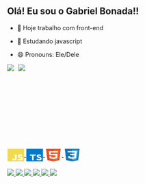 ## Olá! Eu sou o Gabriel Bonada!!



- 🔭 Hoje trabalho com front-end
- 🌱 Estudando javascript 
- 😄 Pronouns: Ele/Dele

  <div>
  <a href="https://github.com/Gabrielbonada"> 
<div style="display: flex; gap: 10px;">
  <img height="180em" src="https://github-readme-stats.vercel.app/api?username=Gabrielbonada&show_icons=true&theme=onedark&hide_title=true" />
  <img height="180em" src="https://github-readme-stats.vercel.app/api/top-langs/?username=Gabrielbonada&layout=compact&theme=onedark" />
</div>
<div style="display: inline_block"><br>
  <img align="center" alt="Rafa-Js" height="30" width="40" src="https://raw.githubusercontent.com/devicons/devicon/master/icons/javascript/javascript-plain.svg">
  <img align="center" alt="Rafa-Ts" height="30" width="40" src="https://raw.githubusercontent.com/devicons/devicon/master/icons/typescript/typescript-plain.svg">
  <img align="center" alt="Rafa-HTML" height="30" width="40" src="https://raw.githubusercontent.com/devicons/devicon/master/icons/html5/html5-original.svg">
  <img align="center" alt="Rafa-CSS" height="30" width="40" src="https://raw.githubusercontent.com/devicons/devicon/master/icons/css3/css3-original.svg">
</div>
<br/>
<a href="" target="_blank">
  <img src="https://img.shields.io/badge/YouTube-FF0000?style=for-the-badge&logo=youtube&logoColor=white">
</a>
<a href="https://www.instagram.com/07__trindade/" target="_blank">
  <img src="https://img.shields.io/badge/-Instagram-%23E4405F?style=for-the-badge&logo=instagram&logoColor=white">
</a>
<a href="" target="_blank">
  <img src="https://img.shields.io/badge/Twitch-9146FF?style=for-the-badge&logo=twitch&logoColor=white">
</a>
<a href="" target="_blank">
  <img src="https://img.shields.io/badge/Discord-7289DA?style=for-the-badge&logo=discord&logoColor=white">
</a>
<a href="" target="_blank">
  <img src="https://img.shields.io/badge/-Gmail-%23333?style=for-the-badge&logo=gmail&logoColor=white">
</a>
<a href="" target="_blank">
  <img src="https://img.shields.io/badge/-LinkedIn-%230077B5?style=for-the-badge&logo=linkedin&logoColor=white">
</a>



